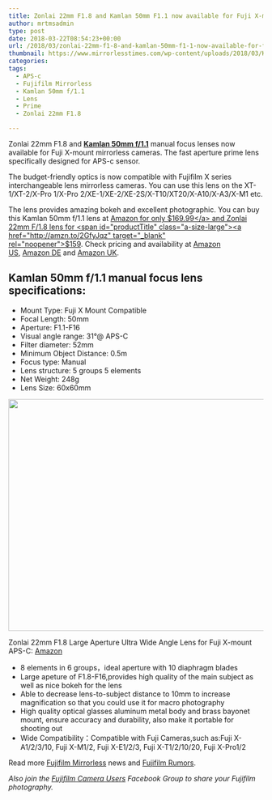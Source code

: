 ```yaml
---
title: Zonlai 22mm F1.8 and Kamlan 50mm F1.1 now available for Fuji X-mount
author: mrtmsadmin
type: post
date: 2018-03-22T08:54:23+00:00
url: /2018/03/zonlai-22mm-f1-8-and-kamlan-50mm-f1-1-now-available-for-fuji-x-mount/
thumbnail: https://www.mirrorlesstimes.com/wp-content/uploads/2018/03/Kamlan-50mmf1.1-manual-focus-lens-for-Fuji-X-mount.jpg
categories:
tags:
  - APS-c
  - Fujifilm Mirrorless
  - Kamlan 50mm f/1.1
  - Lens
  - Prime
  - Zonlai 22mm F1.8

---
```

Zonlai 22mm F1.8 and [**Kamlan 50mm f/1.1**][1] manual focus lenses now available for Fuji X-mount mirrorless cameras. The fast aperture prime lens specifically designed for APS-c sensor.

The budget-friendly optics is now compatible with Fujifilm X series interchangeable lens mirrorless cameras. You can use this lens on the XT-1/XT-2/X-Pro 1/X-Pro 2/XE-1/XE-2/XE-2S/X-T10/XT20/X-A10/X-A3/X-M1 etc.

The lens provides amazing bokeh and excellent photographic. You can buy this Kamlan 50mm f/1.1 lens at <a class="ext-link" title="" href="http://amzn.to/2DGfkcR" target="_blank" rel="external nofollow noopener" data-amzn-asin="B06XTBNBK6">Amazon for only $169.99</a> and Zonlai 22mm F/1.8 lens for <span id="productTitle" class="a-size-large"><a href="http://amzn.to/2GfyJqz" target="_blank" rel="noopener">$159</a>.</span> <span class="s1">Check pricing and availability at <a href="http://amzn.to/2DGfkcR">Amazon US</a>, <a href="http://amzn.to/2ptqsoA">Amazon DE</a> and <a href="http://amzn.to/2u7HwG3">Amazon UK</a>.</span><!--more-->

## Kamlan 50mm f/1.1 manual focus lens specifications:

  * Mount Type: Fuji X Mount Compatible
  * Focal Length: 50mm
  * Aperture: F1.1-F16
  * Visual angle range: 31°@ APS-C
  * Filter diameter: 52mm
  * Minimum Object Distance: 0.5m
  * Focus type: Manual
  * Lens structure: 5 groups 5 elements
  * Net Weight: 248g
  * Lens Size: 60x60mm

[<img class="aligncenter size-full wp-image-1851" src="https://i2.wp.com/www.mirrorlesstimes.com/wp-content/uploads/2018/03/zonlai-lesn-fuji.jpg?resize=600%2C458&#038;ssl=1" alt="" width="600" height="458" srcset="https://i2.wp.com/www.mirrorlesstimes.com/wp-content/uploads/2018/03/zonlai-lesn-fuji.jpg?w=900&ssl=1 900w, https://i2.wp.com/www.mirrorlesstimes.com/wp-content/uploads/2018/03/zonlai-lesn-fuji.jpg?resize=393%2C300&ssl=1 393w, https://i2.wp.com/www.mirrorlesstimes.com/wp-content/uploads/2018/03/zonlai-lesn-fuji.jpg?resize=768%2C586&ssl=1 768w" sizes="(max-width: 600px) 100vw, 600px" data-recalc-dims="1" />][2]

<span id="productTitle" class="a-size-large">Zonlai 22mm F1.8 Large Aperture Ultra Wide Angle Lens for Fuji X-mount APS-C: <a href="http://amzn.to/2GfyJqz" target="_blank" rel="noopener">Amazon</a></span>

<ul class="a-unordered-list a-vertical a-spacing-none">
  <li>
    <span class="a-list-item">8 elements in 6 groups，ideal aperture with 10 diaphragm blades</span>
  </li>
  <li>
    <span class="a-list-item">Large apeture of F1.8-F16,provides high quality of the main subject as well as nice bokeh for the lens</span>
  </li>
  <li>
    <span class="a-list-item">Able to decrease lens-to-subject distance to 10mm to increase magnification so that you could use it for macro photography</span>
  </li>
  <li>
    <span class="a-list-item">High quality optical glasses aluminum metal body and brass bayonet mount, ensure accuracy and durability, also make it portable for shooting out</span>
  </li>
  <li>
    <span class="a-list-item">Wide Compatibility：Compatible with Fuji Cameras,such as:Fuji X-A1/2/3/10, Fuji X-M1/2, Fuji X-E1/2/3, Fuji X-T1/2/10/20, Fuji X-Pro1/2</span>
  </li>
</ul>

Read more [Fujifilm Mirrorless][3] news and <a href="https://www.dailycameranews.com/tag/fujifilm-rumors/" target="_blank" rel="noopener">Fujifilm Rumors</a>.

_Also join the <a class="ext-link" title="" href="https://www.facebook.com/groups/978460185571041/" target="_blank" rel="external nofollow noopener">Fujifilm Camera Users</a> Facebook Group to share your Fujifilm photography._

 [1]: https://www.dailycameranews.com/tag/kamlan-sainsonic-50mm-f-1-1/
 [2]: https://i2.wp.com/www.mirrorlesstimes.com/wp-content/uploads/2018/03/zonlai-lesn-fuji.jpg?ssl=1
 [3]: https://www.mirrorlesstimes.com/tags/fujifilm-mirrorless/